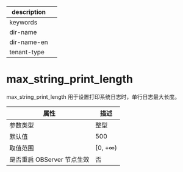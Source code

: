 |description||
|---|---|
|keywords||
|dir-name||
|dir-name-en||
|tenant-type||

# max_string_print_length 


max_string_print_length 用于设置打印系统日志时，单行日志最大长度。


|      **属性**      |  **描述**  |
|------------------|----------|
| 参数类型             | 整型       |
| 默认值              | 500      |
| 取值范围             | \[0, +∞) |
| 是否重启 OBServer 节点生效 | 否        |



